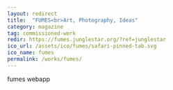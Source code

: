 ```yaml
---
layout: redirect
title:  "FUMES<br>Art, Photography, Ideas"
category: magazine
tag: commissioned-work
redir: https://fumes.junglestar.org/?ref=junglestar
ico_url: /assets/ico/fumes/safari-pinned-tab.svg
ico_name: fumes
permalink: /works/fumes/
---
```


fumes webapp
